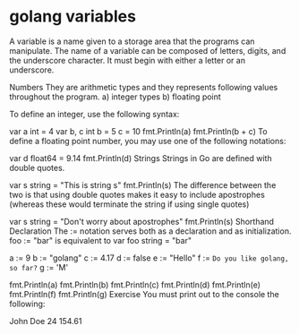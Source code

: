 # golang variables

A variable is a name given to a storage area that the programs can manipulate. The name of a variable can be composed of letters, digits, and the underscore character.
It must begin with either a letter or an underscore.

Numbers
They are arithmetic types and they represents following values throughout the program. a) integer types b) floating point

To define an integer, use the following syntax:

var a int = 4
var b, c int
b = 5
c = 10
fmt.Println(a)
fmt.Println(b + c)
To define a floating point number, you may use one of the following notations:

var d float64 = 9.14
fmt.Println(d)
Strings
Strings in Go are defined with double quotes.

var s string = "This is string s"
fmt.Println(s)
The difference between the two is that using double quotes makes it easy to include apostrophes (whereas these would terminate the string if using single quotes)

var s string = "Don't worry about apostrophes"
fmt.Println(s)
Shorthand Declaration
The := notation serves both as a declaration and as initialization. foo := "bar" is equivalent to var foo string = "bar"

a := 9
b := "golang"
c := 4.17
d := false
e := "Hello"
f := `Do you like golang, so far?`
g := 'M'

fmt.Println(a)
fmt.Println(b)
fmt.Println(c)
fmt.Println(d)
fmt.Println(e)
fmt.Println(f)
fmt.Println(g)
Exercise
You must print out to the console the following:

John Doe
24
154.61
